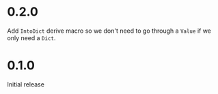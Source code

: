 # 0.2.0
Add `IntoDict` derive macro so we don't need to  go through a `Value` if we only need a `Dict`.

# 0.1.0
Initial release
